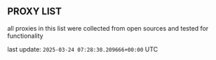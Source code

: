 ## PROXY LIST

all proxies in this list were collected from open sources and tested for functionality

last update: `2025-03-24 07:28:30.209666+00:00` UTC